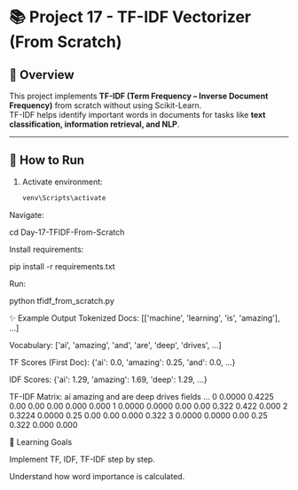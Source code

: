 # 📚 Project 17 - TF-IDF Vectorizer (From Scratch)

## 📌 Overview
This project implements **TF-IDF (Term Frequency – Inverse Document Frequency)** from scratch without using Scikit-Learn.  
TF-IDF helps identify important words in documents for tasks like **text classification, information retrieval, and NLP**.

---

## 🚀 How to Run
1. Activate environment:
   ```bash
   venv\Scripts\activate

Navigate:

cd Day-17-TFIDF-From-Scratch


Install requirements:

pip install -r requirements.txt


Run:

python tfidf_from_scratch.py

✨ Example Output
Tokenized Docs: [['machine', 'learning', 'is', 'amazing'], ...]

Vocabulary: ['ai', 'amazing', 'and', 'are', 'deep', 'drives', ...]

TF Scores (First Doc): {'ai': 0.0, 'amazing': 0.25, 'and': 0.0, ...}

IDF Scores: {'ai': 1.29, 'amazing': 1.69, 'deep': 1.29, ...}

TF-IDF Matrix:
       ai  amazing   and   are  deep  drives  fields  ...
0  0.0000   0.4225  0.00  0.00  0.00   0.000   0.000
1  0.0000   0.0000  0.00  0.00  0.322  0.422   0.000
2  0.3224   0.0000  0.25  0.00  0.00   0.000   0.322
3  0.0000   0.0000  0.00  0.25  0.322  0.000   0.000

🧠 Learning Goals

Implement TF, IDF, TF-IDF step by step.

Understand how word importance is calculated.